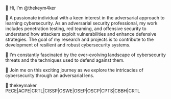 👋 Hi, I’m @thekeym4ker

👀 A passionate individual with a keen interest in the adversarial approach to learning cybersecurity. As an adversarial security professional, my work includes penetration testing, red teaming, and offensive security to understand how attackers exploit vulnerabilities and enhance defensive strategies. The goal of my research and projects is to contribute to the development of resilient and robust cybersecurity systems. 

🌱 I'm constantly fascinated by the ever-evolving landscape of cybersecurity threats and the techniques used to defend against them.

💞️ Join me on this exciting journey as we explore the intricacies of cybersecurity through an adversarial lens.


🔑 thekeymaker
PECE|ACPE|CRTL|CISSP|OSWE|OSEP|OSCP|CPTS|CBBH|CRTL
<!---
thekeym4ker/thekeym4ker is a ✨ special ✨ repository because its `README.md` (this file) appears on your GitHub profile.
You can click the Preview link to take a look at your changes.
--->
